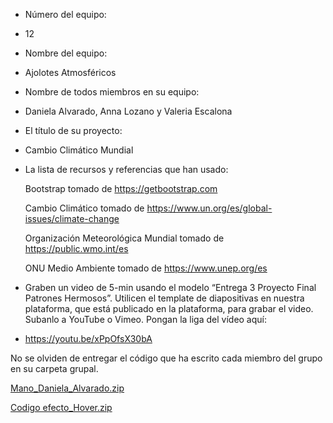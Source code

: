 
- Número del equipo:
- 12
- Nombre del equipo:
- Ajolotes Atmosféricos
- Nombre de todos miembros en su equipo:
- Daniela Alvarado, Anna Lozano y Valeria Escalona
- El título de su proyecto:
- Cambio Climático Mundial
- La lista de recursos y referencias que han usado:
    
    Bootstrap tomado de https://getbootstrap.com  
    
    Cambio Climático tomado de https://www.un.org/es/global-issues/climate-change
    
    Organización Meteorológica Mundial tomado de https://public.wmo.int/es
    
    ONU Medio Ambiente tomado de https://www.unep.org/es 

- Graben un video de 5-min usando el modelo “Entrega 3 Proyecto Final Patrones Hermosos”. Utilicen el template de diapositivas en nuestra plataforma, que está publicado en la plataforma, para grabar el video. Subanlo a YouTube o Vimeo. Pongan la liga del vídeo aquí: 
- https://youtu.be/xPpOfsX30bA 

No se olviden de entregar el código que ha escrito cada miembro del grupo en su carpeta grupal.

[Mano_Daniela_Alvarado.zip](https://github.com/PatronesHermosos/proyecto-final-2da-intro/files/6760576/Mano_Daniela_Alvarado.zip)

[Codigo efecto_Hover.zip](https://github.com/PatronesHermosos/proyecto-final-2da-intro/files/6760720/Codigo.efecto_Hover.zip)

